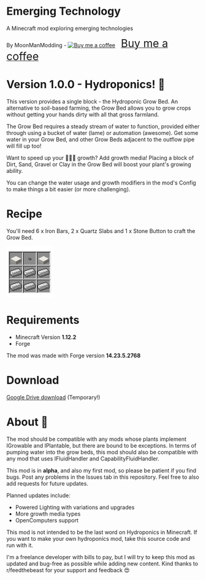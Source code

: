 # Emerging Technology
<p>A Minecraft mod exploring emerging technologies</p>

By MoonManModding - <link href="https://fonts.googleapis.com/css?family=Cookie" rel="stylesheet"><a class="bmc-button" target="_blank" href="https://www.buymeacoffee.com/6KXahpF"><img src="https://cdn.buymeacoffee.com/buttons/bmc-new-btn-logo.svg" alt="Buy me a coffee"><span style="margin-left:15px;font-size:28px !important;">Buy me a coffee</span></a>

# Version 1.0.0 - Hydroponics! 🌱

This version provides a single block - the Hydroponic Grow Bed. An alternative to soil-based farming, the Grow Bed allows you to grow crops without getting your hands dirty with all that gross farmland.

The Grow Bed requires a steady stream of water to function, provided either through using a bucket of water (lame) or  automation (awesome). Get some water in your Grow Bed, and other Grow Beds adjacent to the outflow pipe will fill up too!

Want to speed up your 🌾🌾🌾 growth? Add growth media! Placing a block of Dirt, Sand, Gravel or Clay in the Grow Bed will boost your plant's growing ability.

You can change the water usage and growth modifiers in the mod's Config to make things a bit easier (or more challenging).

# Recipe

You'll need 6 x Iron Bars, 2 x Quartz Slabs and 1 x Stone Button to craft the Grow Bed.

<img src="HydroponicRecipe.png" alt="Recipe">

# Requirements
- Minecraft Version <b>1.12.2</b>
- Forge

The mod was made with Forge version <b>14.23.5.2768</b>

# Download
<a href="https://drive.google.com/file/d/1zweC6C-i25n4aiY-0jtyqU6qBTGCAQJe/view?usp=sharing">Google Drive download</a> (Temporary!)

# About 🔬

The mod should be compatible with any mods whose plants implement IGrowable and IPlantable, but there are bound to be exceptions. In terms of pumping water into the grow beds, this mod should also be compatible with any mod that uses IFluidHandler and CapabilityFluidHandler.

This mod is in <b>alpha</b>, and also my first mod, so please be patient if you find bugs. Post any problems in the Issues tab in this repository. Feel free to also add requests for future updates.

Planned updates include:

- Powered Lighting with variations and upgrades
- More growth media types
- OpenComputers support

This mod is not intended to be the last word on Hydroponics in Minecraft. If you want to make your own hydroponics mod, take this source code and run with it.

I'm a freelance developer with bills to pay, but I will try to keep this mod as updated and bug-free as possible while adding new content. Kind thanks to r/feedthebeast for your support and feedback 😍



